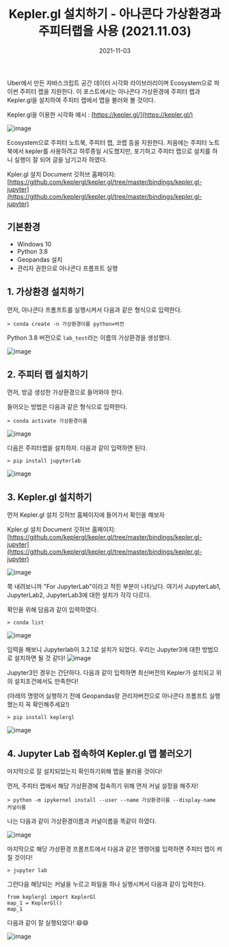 ﻿---
title: "Kepler.gl 설치하기 - 아나콘다 가상환경과 주피터랩을 사용 (2021.11.03)"
excerpt: "Uber에서 만든 자바스크립트 공간 데이터 시각화 라이브러리이며 Ecosystem으로 파이썬 주피터 랩을 지원한다. 이 포스트에서는 아나콘다 가상환경에 주피터 랩과 Kepler.gl을 설치하여 주피터 랩에서 맵을 불러와 볼 것이다."

categories:
  - Blog
tags:
  - [kepler.gl, python, visualization]

toc: true
toc_sticky: true

date: 2021-11-03
last_modified_at: 2021-11-10
---

Uber에서 만든 자바스크립트 공간 데이터 시각화 라이브러리이며 Ecosystem으로 파이썬 주피터 랩을 지원한다. 이 포스트에서는 아나콘다 가상환경에 주피터 랩과 Kepler.gl을 설치하여 주피터 랩에서 맵을 불러와 볼 것이다.

Kepler.gl을 이용한 시각화 예시 : [https://kepler.gl/](https://kepler.gl/)

![image](https://user-images.githubusercontent.com/43924464/140012676-daa447c2-78d6-46c1-8386-c805c244cd2e.png)

Ecosystem으로 주피터 노트북, 주피터 랩, 코랩 등을 지원한다. 처음에는 주피터 노트북에서 kepler를 사용하려고 하루종일 시도했지만, 포기하고 주피터 랩으로 설치를 하니 실행이 잘 되어 글을 남기고자 하였다.

Kpler.gl 설치 Document 깃허브 홈페이지: [https://github.com/keplergl/kepler.gl/tree/master/bindings/kepler.gl-jupyter](https://github.com/keplergl/kepler.gl/tree/master/bindings/kepler.gl-jupyter)

## 기본환경

- Windows 10
- Python 3.8
- Geopandas 설치
- 관리자 권한으로 아나콘다 프롬프트 실행

## 1. 가상환경 설치하기

먼저, 아나콘다 프롬프트를 실행시켜서 다음과 같은 형식으로 입력한다.

    > conda create -n 가상환경이름 python=버전

Python 3.8 버전으로 `lab_test`라는 이름의 가상환경을 생성했다.

![image](https://user-images.githubusercontent.com/43924464/140015192-287cb3cf-67d6-48f4-b4c6-f71e31a5b939.png)

## 2. 주피터 랩 설치하기

먼저, 방금 생성한 가상환경으로 들어와야 한다.

들어오는 방법은 다음과 같은 형식으로 입력한다.

    > conda activate 가상환경이름

![image](https://user-images.githubusercontent.com/43924464/140014916-7a9890ad-d515-4667-ada3-9af4bcab40d8.png)

다음은 주피터랩을 설치하자. 다음과 같이 입력하면 된다.

    > pip install jupyterlab

![image](https://user-images.githubusercontent.com/43924464/140014799-9f322d4e-4690-4d95-875f-980b67374cd7.png)

## 3. Kepler.gl 설치하기

먼저 Kepler.gl 설치 깃허브 홈페이지에 들어가서 확인을 해보자

Kpler.gl 설치 Document 깃허브 홈페이지: [https://github.com/keplergl/kepler.gl/tree/master/bindings/kepler.gl-jupyter](https://github.com/keplergl/kepler.gl/tree/master/bindings/kepler.gl-jupyter)

![image](https://user-images.githubusercontent.com/43924464/140016155-69d904fd-4e51-4cbe-9e87-46cb1b3c6f08.png)

쭉 내려보니까 "For JupyterLab"이라고 적힌 부분이 나타났다. 여기서 JupyterLab1, JupyterLab2, JupyterLab3에 대한 설치가 각각 다르다.

확인을 위해 담음과 같이 입력하였다.

    > conda list

![image](https://user-images.githubusercontent.com/43924464/140016048-6198b690-6b83-441f-a200-b6bd535c6f85.png)

입력을 해보니 Jupyterlab이 3.2.1로 설치가 되었다. 우리는 Jupyter3에 대한 방법으로 설치하면 될 것 같다!
![image](https://user-images.githubusercontent.com/43924464/140016301-129ef85e-ead4-4679-9bfb-ca854a0e4957.png)

Jupyter3인 경우는 간단하다. 다음과 같이 입력하면 최신버전의 Kepler가 설치되고 위의 설치조건에서도 만족한다!

(아래의 명령어 실행하기 전에 Geopandas랑 관리자버전으로 아나콘다 프롬프트 실행했는지 꼭 확인해주세요!)

    > pip install keplergl

![image](https://user-images.githubusercontent.com/43924464/140016957-298bedf7-2d27-47ba-b650-d790e5c59e36.png)

## 4. Jupyter Lab 접속하여 Kepler.gl 맵 불러오기

마지막으로 잘 설치되었는지 확인하기위해 맵을 불러올 것이다!

먼저, 주피터 랩에서 해당 가상환경에 접속하기 위해 먼저 커널 설정을 해주자!

    > python -m ipykernel install --user --name 가상환경이름 --display-name 커널이름

나는 다음과 같이 가상환경이름과 커널이름을 똑같이 하였다.

![image](https://user-images.githubusercontent.com/43924464/140017815-ffdb7bf8-7c4e-4300-a02b-4ccad0fae1a6.png)

마지막으로 해당 가상환경 프롬프트에서 다음과 같은 명령어를 입력하면 주피터 랩이 켜질 것이다!

    > jupyter lab

그런다음 해당되는 커널을 누르고 파일을 하나 실행시켜서 다음과 같이 입력한다.

    from keplergl import KeplerGl
    map_1 = KeplerGl()
    map_1

다음과 같이 잘 실행되었다! 😄😄

![image](https://user-images.githubusercontent.com/43924464/140018038-fa0659e2-7a05-49fe-b3f8-f6b7b6b7e7d1.png)
